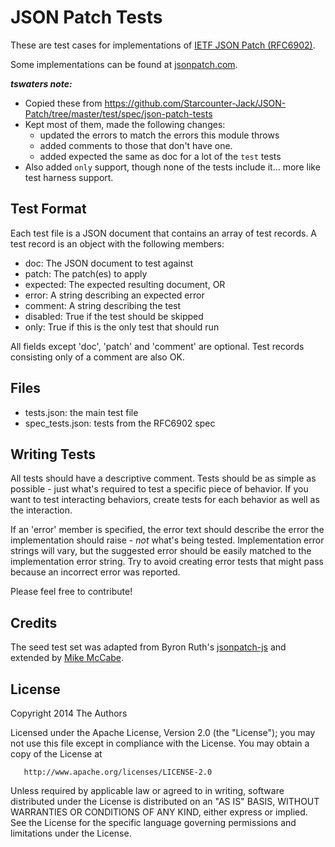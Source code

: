 # JSON Patch Tests

These are test cases for implementations of [IETF JSON Patch (RFC6902)](http://tools.ietf.org/html/rfc6902).

Some implementations can be found at [jsonpatch.com](http://jsonpatch.com).

**_tswaters note:_**

- Copied these from https://github.com/Starcounter-Jack/JSON-Patch/tree/master/test/spec/json-patch-tests
- Kept most of them, made the following changes:
  - updated the errors to match the errors this module throws
  - added comments to those that don't have one.
  - added expected the same as doc for a lot of the `test` tests
- Also added `only` support, though none of the tests include it... more like test harness support.

## Test Format

Each test file is a JSON document that contains an array of test records. A test record is an object with the following members:

- doc: The JSON document to test against
- patch: The patch(es) to apply
- expected: The expected resulting document, OR
- error: A string describing an expected error
- comment: A string describing the test
- disabled: True if the test should be skipped
- only: True if this is the only test that should run

All fields except 'doc', 'patch' and 'comment' are optional. Test records consisting only of a comment are also OK.

## Files

- tests.json: the main test file
- spec_tests.json: tests from the RFC6902 spec

## Writing Tests

All tests should have a descriptive comment. Tests should be as simple as possible - just what's required to test a specific piece of behavior. If you want to test interacting behaviors, create tests for each behavior as well as the interaction.

If an 'error' member is specified, the error text should describe the error the implementation should raise - _not_ what's being tested. Implementation error strings will vary, but the suggested error should be easily matched to the implementation error string. Try to avoid creating error tests that might pass because an incorrect error was reported.

Please feel free to contribute!

## Credits

The seed test set was adapted from Byron Ruth's [jsonpatch-js](https://github.com/bruth/jsonpatch-js/blob/master/test.js) and extended by [Mike McCabe](https://github.com/mikemccabe).

## License

Copyright 2014 The Authors

Licensed under the Apache License, Version 2.0 (the "License"); you may not use this file except in compliance with the License. You may obtain a copy of the License at

       http://www.apache.org/licenses/LICENSE-2.0

Unless required by applicable law or agreed to in writing, software distributed under the License is distributed on an "AS IS" BASIS, WITHOUT WARRANTIES OR CONDITIONS OF ANY KIND, either express or implied. See the License for the specific language governing permissions and limitations under the License.
